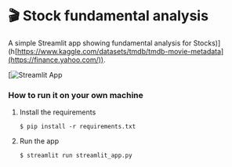 # 🎬 Stock fundamental analysis

A simple Streamlit app showing fundamental analysis for Stocks)](h[https://www.kaggle.com/datasets/tmdb/tmdb-movie-metadata](https://finance.yahoo.com/)). 

[![Streamlit App](https://fundamental-analysis-petar.streamlit.app/)

### How to run it on your own machine

1. Install the requirements

   ```
   $ pip install -r requirements.txt
   ```

2. Run the app

   ```
   $ streamlit run streamlit_app.py
   ```
